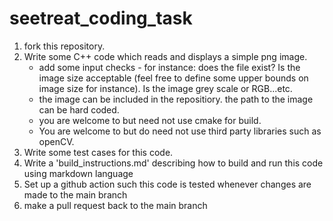 # seetreat_coding_task

1. fork this repository.
2. Write some C++ code which reads and displays a simple png image.
   - add some input checks - for instance: does the file exist? Is the image size acceptable (feel free to define some upper bounds on image size for instance). Is the image grey scale or RGB...etc. 
   - the image can be included in the repositiory. the path to the image can be hard coded.
   - you are welcome to but need not use cmake for build.
   - You are welcome to but do need not use third party libraries such as openCV.
4. Write some test cases for this code.
5. Write a 'build_instructions.md' describing how to build and run this code using markdown language
6. Set up a github action such this code is tested whenever changes are made to the main branch
7. make a pull request back to the main branch


  
